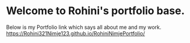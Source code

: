 # Welcome to Rohini's portfolio base.

Below is my Portfolio link  which says all about me and my work.
https://Rohini321Nimje123.github.io/RohiniNimjePortfolio/
